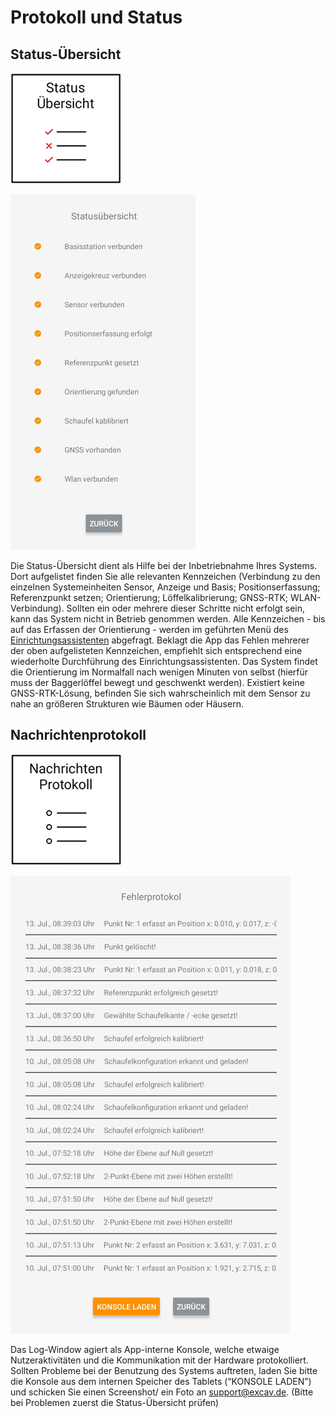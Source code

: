# Protokoll und Status

## Status-Übersicht
![Status-Button](../images_funktionen/status.png)

![Status-Screen](../images_funktionen/status_overview_screen.png)

Die Status-Übersicht dient als Hilfe bei der Inbetriebnahme Ihres Systems. Dort aufgelistet finden Sie alle relevanten Kennzeichen (Verbindung zu den einzelnen Systemeinheiten Sensor, Anzeige und Basis; Positionserfassung; Referenzpunkt setzen; Orientierung; Löffelkalibrierung; GNSS-RTK; WLAN-Verbindung).
Sollten ein oder mehrere dieser Schritte nicht erfolgt sein, kann das System nicht in Betrieb genommen werden. Alle Kennzeichen - bis auf das Erfassen der Orientierung - werden im geführten Menü des [Einrichtungsassistenten](https://docs.excav.de/erste_schritte/system_einrichten/) abgefragt. Beklagt die App das Fehlen mehrerer der oben aufgelisteten Kennzeichen, empfiehlt sich entsprechend eine wiederholte Durchführung des Einrichtungsassistenten. Das System findet die Orientierung im Normalfall nach wenigen Minuten von selbst (hierfür muss der Baggerlöffel bewegt und geschwenkt werden). Existiert keine GNSS-RTK-Lösung, befinden Sie sich wahrscheinlich mit dem Sensor zu nahe an größeren Strukturen wie Bäumen oder Häusern. 

## Nachrichtenprotokoll
![Log-Window-Button](../images_funktionen/log_window.png)

![Log-Window-Screen](../images_funktionen/log_window_screen.png)

Das Log-Window agiert als App-interne Konsole, welche etwaige Nutzeraktivitäten und die Kommunikation mit der Hardware protokolliert. Sollten Probleme bei der Benutzung des Systems auftreten, laden Sie bitte die Konsole aus dem internen Speicher des Tablets (“KONSOLE LADEN”) und schicken Sie einen Screenshot/ ein Foto an support@excav.de.
(Bitte bei Problemen zuerst die Status-Übersicht prüfen)



